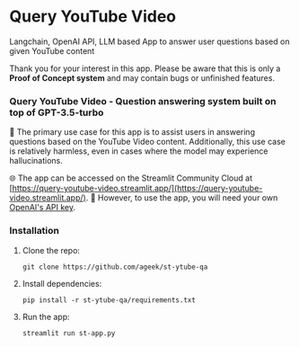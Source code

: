 # Query YouTube Video
Langchain, OpenAI API, LLM based App to answer user questions based on given YouTube content

Thank you for your interest in this app. Please be aware that this is only a **Proof of Concept system** and may contain bugs or unfinished features. 


### Query YouTube Video - Question answering system built on top of GPT-3.5-turbo


🎲 The primary use case for this app is to assist users in answering questions based on the YouTube Video content. Additionally, this use case is relatively harmless, even in cases where the model may experience hallucinations.

🌐 The app can be accessed on the Streamlit Community Cloud at [https://query-youtube-video.streamlit.app/](https://query-youtube-video.streamlit.app/). 🔑 However, to use the app, you will need your own [OpenAI's API key](https://platform.openai.com/account/api-keys).


### Installation

1. Clone the repo:

    `git clone https://github.com/ageek/st-ytube-qa`

2. Install dependencies:

    `pip install -r st-ytube-qa/requirements.txt`

3. Run the app:

    `streamlit run st-app.py`

